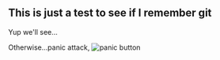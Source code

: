 ## This is just a test to see if I remember git

Yup we'll see...

Otherwise...panic attack, ![panic 
button](https://static-s.aa-cdn.net/img/ios/460832636/20e97bd967e1b60594ce6ba9108e1783?v=1)